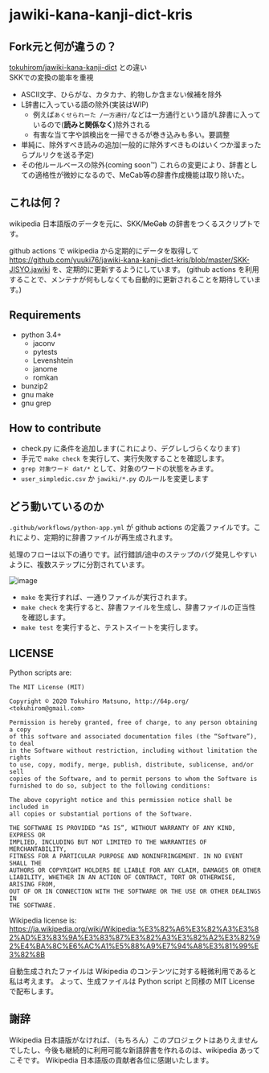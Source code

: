 # jawiki-kana-kanji-dict-kris
## Fork元と何が違うの？
[tokuhirom/jawiki-kana-kanji-dict](https://github.com/tokuhirom/jawiki-kana-kanji-dict) との違い  
SKKでの変換の能率を重視
* ASCII文字、ひらがな、カタカナ、約物しか含まない候補を除外
* L辞書に入っている語の除外(実装はWIP)
   * 例えば`あくせられーた /一方通行/`などは一方通行という語がL辞書に入っているので(**読みと関係なく**)除外される
   * 有害な当て字や誤検出を一掃できるが巻き込みも多い。要調整
* 単純に、除外すべき読みの追加(一般的に除外すべきものはいくつか溜まったらプルリクを送る予定)
* その他ルールベースの除外(coming soon™)
これらの変更により、辞書としての適格性が微妙になるので、MeCab等の辞書作成機能は取り除いた。
## これは何？

wikipedia 日本語版のデータを元に、SKK/~~MeCab~~ の辞書をつくるスクリプトです。

github actions で wikipedia から定期的にデータを取得して https://github.com/yuuki76/jawiki-kana-kanji-dict-kris/blob/master/SKK-JISYO.jawiki を、定期的に更新するようにしています。
(github actions を利用することで、メンテナが何もしなくても自動的に更新されることを期待しています。)

## Requirements

 * python 3.4+
    * jaconv
    * pytests
    * Levenshtein
    * janome
    * romkan
 * bunzip2
 * gnu make
 * gnu grep

## How to contribute

 * check.py に条件を追加します(これにより、デグレしづらくなります)
 * 手元で `make check` を実行して、実行失敗することを確認します。
 * `grep 対象ワード dat/*` として、対象のワードの状態をみます。
 * `user_simpledic.csv` か `jawiki/*.py` のルールを変更します

## どう動いているのか

`.github/workflows/python-app.yml` が github actions の定義ファイルです。これにより、定期的に辞書ファイルが再生成されます。

処理のフローは以下の通りです。試行錯誤/途中のステップのバグ発見しやすいように、複数ステップに分割されています。


![image](https://user-images.githubusercontent.com/21084/91639588-abdfa500-ea52-11ea-879e-dfb364627c4d.png)

 * `make` を実行すれば、一通りファイルが実行されます。
 * `make check` を実行すると、辞書ファイルを生成し、辞書ファイルの正当性を確認します。
 * `make test` を実行すると、テストスイートを実行します。

## LICENSE

Python scripts are:

    The MIT License (MIT)

    Copyright © 2020 Tokuhiro Matsuno, http://64p.org/ <tokuhirom@gmail.com>

    Permission is hereby granted, free of charge, to any person obtaining a copy
    of this software and associated documentation files (the “Software”), to deal
    in the Software without restriction, including without limitation the rights
    to use, copy, modify, merge, publish, distribute, sublicense, and/or sell
    copies of the Software, and to permit persons to whom the Software is
    furnished to do so, subject to the following conditions:

    The above copyright notice and this permission notice shall be included in
    all copies or substantial portions of the Software.

    THE SOFTWARE IS PROVIDED “AS IS”, WITHOUT WARRANTY OF ANY KIND, EXPRESS OR
    IMPLIED, INCLUDING BUT NOT LIMITED TO THE WARRANTIES OF MERCHANTABILITY,
    FITNESS FOR A PARTICULAR PURPOSE AND NONINFRINGEMENT. IN NO EVENT SHALL THE
    AUTHORS OR COPYRIGHT HOLDERS BE LIABLE FOR ANY CLAIM, DAMAGES OR OTHER
    LIABILITY, WHETHER IN AN ACTION OF CONTRACT, TORT OR OTHERWISE, ARISING FROM,
    OUT OF OR IN CONNECTION WITH THE SOFTWARE OR THE USE OR OTHER DEALINGS IN
    THE SOFTWARE.

Wikipedia license is: https://ja.wikipedia.org/wiki/Wikipedia:%E3%82%A6%E3%82%A3%E3%82%AD%E3%83%9A%E3%83%87%E3%82%A3%E3%82%A2%E3%82%92%E4%BA%8C%E6%AC%A1%E5%88%A9%E7%94%A8%E3%81%99%E3%82%8B

自動生成されたファイルは Wikipedia のコンテンツに対する軽微利用であると私は考えます。
よって、生成ファイルは Python script と同様の MIT License で配布します。

## 謝辞

Wikipedia 日本語版がなければ、（もちろん）このプロジェクトはありえませんでしたし、今後も継続的に利用可能な新語辞書を作れるのは、wikipedia あってこそです。
Wikipedia 日本語版の貢献者各位に感謝いたします。

